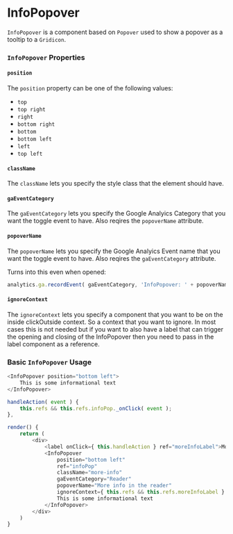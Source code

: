 InfoPopover
===========

`InfoPopover` is a component based on `Popover` used to show a popover as a tooltip to a `Gridicon`.

### `InfoPopover` Properties

#### `position`

The `position` property can be one of the following values:

- `top`
- `top right`
- `right`
- `bottom right`
- `bottom`
- `bottom left`
- `left`
- `top left`

#### `className`

The `className` lets you specify the style class that the element should have.

#### `gaEventCategory`

The `gaEventCategory` lets you specify the Google Analyics Category that you want the toggle event to have.
Also reqires the `popoverName` attribute.

#### `popoverName`

The `popoverName` lets you specify the Google Analyics Event name that you want the toggle event to have.
Also reqires the `gaEventCategory` attribute.

Turns into this even when opened:

```js
analytics.ga.recordEvent( gaEventCategory, 'InfoPopover: ' + popoverName + 'Opened' );
```

#### `ignoreContext`

The `ignoreContext` lets you specify a component that you want to be on the inside clickOutside context.
So a context that you want to ignore. In most cases this is not needed but if you want to also have a label
that can trigger the opening and closing of the InfoPopover then you need to pass in the label component as a reference.

### Basic `InfoPopover` Usage

```js
<InfoPopover position="bottom left">
    This is some informational text
</InfoPopover>
```


```js
handleAction( event ) {
	this.refs && this.refs.infoPop._onClick( event );
},

render() {
	return (
		<div>
			<label onClick={ this.handleAction } ref="moreInfoLabel">More Info</label>
			<InfoPopover
				position="bottom left"
				ref="infoPop"
				className="more-info"
				gaEventCategory="Reader"
				popoverName="More info in the reader"
				ignoreContext={ this.refs && this.refs.moreInfoLabel } >
				This is some informational text
			</InfoPopover>
		</div>
	)
}
```

